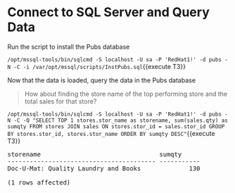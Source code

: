 # Connect to SQL Server and Query Data

Run the script to install the Pubs database

`/opt/mssql-tools/bin/sqlcmd -S localhost -U sa -P 'RedHat1!' -d pubs -N -C -i /var/opt/mssql/scripts/InstPubs.sql`{{execute T3}}

Now that the data is loaded, query the data in the Pubs database

> How about finding the store name of the top performing store and the total sales for that store?  

`/opt/mssql-tools/bin/sqlcmd -S localhost -U sa -P 'RedHat1!' -d pubs -N -C -Q "SELECT TOP 1 stores.stor_name as storename, sum(sales.qty) as sumqty FROM stores JOIN sales ON stores.stor_id = sales.stor_id GROUP BY stores.stor_id, stores.stor_name ORDER BY sumqty DESC"`{{execute T3}}

<pre class="file">
storename                                sumqty
---------------------------------------- -----------
Doc-U-Mat: Quality Laundry and Books             130

(1 rows affected)
</pre>
